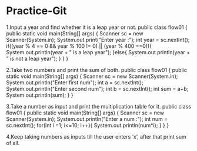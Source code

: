 # Practice-Git

1.Input a year and find whether it is a leap year or not.
   public class flow01 {
    public static void main(String[] args) {
        Scanner sc = new Scanner(System.in);
        System.out.print("Enter year :");
        int year = sc.nextInt();
        if((year % 4 == 0 && year % 100 != 0) || (year % 400 ==0)){
            System.out.println(year + " is a leap year");
        }else{
            System.out.println(year + " is not a leap year");
        }
    }
   }


2.Take two numbers and print the sum of both.
    public class flow01 {
    public static void main(String[] args) {
        Scanner sc = new Scanner(System.in);
        System.out.println("Enter first num");
        int a = sc.nextInt();
        System.out.println("Enter second num");
        int b = sc.nextInt();
        int sum = a+b;
        System.out.println(sum);
    }
}


3.Take a number as input and print the multiplication table for it.
    public class flow01 {
      public static void main(String[] args) {
        Scanner sc = new Scanner(System.in);
        System.out.println("Enter a num :");
        int num = sc.nextInt();
        for(int i =1; i<=10; i++){
            System.out.println(num*i);
        }
      }
    }


4.Keep taking numbers as inputs till the user enters ‘x’, after that print sum of all.

